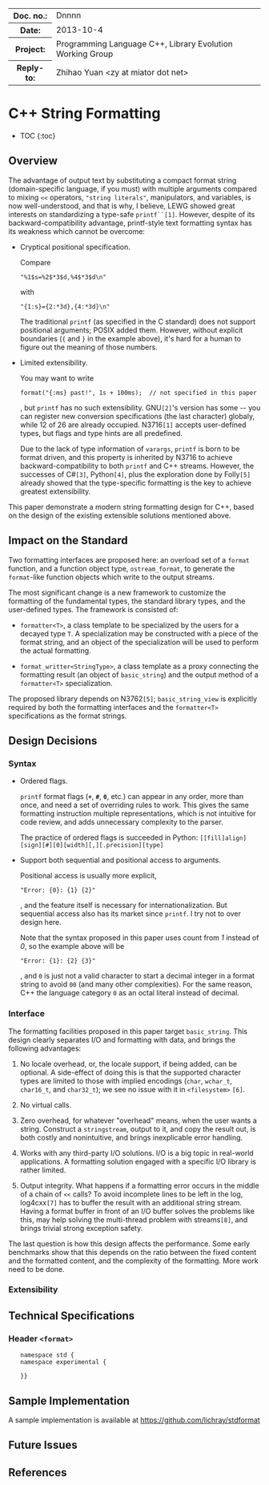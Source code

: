 <!-- maruku -o format.html format.md -->

<style type="text/css">
pre code { display: block; margin-left: 2em; }
ins { text-decoration: none; font-weight: bold; background-color: #A0FFA0 }
del { text-decoration: line-through; background-color: #FFA0A0 }
</style>

<table><tbody>
<tr><th>Doc. no.:</th>	<td>Dnnnn</td></tr>
<tr><th>Date:</th>	<td>2013-10-4</td></tr>
<tr><th>Project:</th>	<td>Programming Language C++, Library Evolution Working Group</td></tr>
<tr><th>Reply-to:</th>	<td>Zhihao Yuan &lt;zy at miator dot net&gt;</td></tr>
</tbody></table>

# C++ String Formatting

* TOC
{:toc}

## Overview

The advantage of output text by substituting a compact format string
(domain-specific language, if you must) with multiple arguments compared to
mixing `<<` operators, `"string literals"`, manipulators, and variables, is now
well-understood, and that is why, I believe, LEWG showed great interests on
standardizing a type-safe `printf``[1]`.  However, despite of its
backward-compatibility advantage, printf-style text formatting syntax has its
weakness which cannot be overcome:

- Cryptical positional specification.

  Compare

    ``
    "%1$s=%2$*3$d,%4$*3$d\n"
    ``

  with

    ``
    "{1:s}={2:*3d},{4:*3d}\n"
    ``

  The traditional `printf` (as specified in the C standard) does not support
  positional arguments; POSIX added them.  However, without explicit
  boundaries (`{` and `}` in the example above), it's hard for a human to
  figure out the meaning of those numbers.

- Limited extensibility.

  You may want to write

    ``
    format("{:ms} past!", 1s + 100ms);  // not specified in this paper
    ``

  , but `printf` has no such extensibility.  GNU`[2]`'s version has some --
  you can register new conversion specifications (the last character) globaly,
  while 12 of 26 are already occupied.  N3716`[1]` accepts user-defined types,
  but flags and type hints are all predefined.

  Due to the lack of type information of `varargs`, `printf` is born to be
  format driven, and this property is inherited by N3716 to achieve
  backward-compatibility to both `printf` and C++ streams.  However, the
  successes of C#`[3]`, Python`[4]`, plus the exploration done by Folly`[5]`
  already showed that the type-specific formatting is the key to achieve
  greatest extensibility.

This paper demonstrate a modern string formatting design for C++, based on
the design of the existing extensible solutions mentioned above.


## Impact on the Standard

Two formatting interfaces are proposed here: an overload set of a `format`
function, and a function object type, `ostream_format`, to generate the
`format`-like function objects which write to the output streams.

The most significant change is a new framework to customize the formatting of
the fundamental types, the standard library types, and the user-defined types.
The framework is consisted of:

- `formatter<T>`, a class template to be specialized by the users for a decayed
  type `T`.  A specialization may be constructed with a piece of the format
  string, and an object of the specialization will be used to perform the
  actual formatting.

- `format_writter<StringType>`, a class template as a proxy connecting the
  formatting result (an object of `basic_string`) and the output method of
  a `formatter<T>` specialization.

The proposed library depends on N3762`[5]`; `basic_string_view` is explicitly
required by both the formatting interfaces and the `formatter<T>`
specifications as the format strings.


## Design Decisions

### Syntax

- Ordered flags.

  `printf` format flags (**`+`**, **`#`**, **`0`**, etc.) can appear in any
  order, more than once, and need a set of overriding rules to work.  This
  gives the same formatting instruction multiple representations, which is not
  intuitive for code review, and adds unnecessary complexity to the parser.

  The practice of ordered flags is succeeded in Python:
  `[[fill]align][sign][#][0][width][,][.precision][type]`

- Support both sequential and positional access to arguments.

  Positional access is usually more explicit,

  ``
  "Error: {0}: {1} {2}"
  ``

  , and the feature itself is necessary for internationalization.  But
  sequential access also has its market since `printf`.  I try not to over
  design here.

  Note that the syntax proposed in this paper uses count from _1_ instead of
  _0_, so the example above will be

  ``
  "Error: {1}: {2} {3}"
  ``

  , and `0` is just not a valid character to start a decimal integer in a
  format string to avoid `00` (and many other complexities).  For the same
  reason, C++ the language category `0` as an octal literal instead of decimal.

### Interface

The formatting facilities proposed in this paper target `basic_string`.  This
design clearly separates I/O and formatting with data, and brings the following
advantages:

1. No locale overhead, or, the locale support, if being added, can be optional.
   A side-effect of doing this is that the supported character types are
   limited to those with implied encodings (`char`, `wchar_t`, `char16_t`, and
   `char32_t`); we see no issue with it in `<filesystem>` `[6]`.

2. No virtual calls.

3. Zero overhead, for whatever "overhead" means, when the user wants a string.
   Construct a `stringstream`, output to it, and copy the result out, is both
   costly and nonintuitive, and brings inexplicable error handling.

4. Works with any third-party I/O solutions.  I/O is a big topic in real-world
   applications.  A formatting solution engaged with a specific I/O library
   is rather limited.

5. Output integrity.  What happens if a formatting error occurs in the middle
   of a chain of `<<` calls?  To avoid incomplete lines to be left in the log,
   log4cxx`[7]` has to buffer the result with an additional string stream.
   Having a format buffer in front of an I/O buffer solves the problems like
   this, may help solving the multi-thread problem with streams`[8]`, and
   brings trivial strong exception safety.

The last question is how this design affects the performance.  Some early
benchmarks show that this depends on the ratio between the fixed content and
the formatted content, and the complexity of the formatting.  More work need
to be done.

### Extensibility

## Technical Specifications

### Header `<format>`

    namespace std {
    namespace experimental {

    }}

## Sample Implementation

A sample implementation is available at
<https://github.com/lichray/stdformat>

## Future Issues

## References
